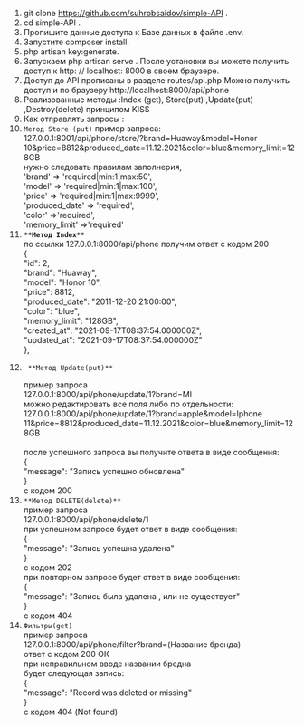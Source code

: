 1. git clone https://github.com/suhrobsaidov/simple-API .
2. cd simple-API .
3. Пропишите данные доступа к Базе данных в файле .env.
4. Запустите composer install.
5. php artisan key:generate.
6. Запускаем php artisan serve .
   После установки вы можете получить доступ к http: // localhost: 8000 в своем браузере.
7. Доступ до API  прописаны в разделе  routes/api.php
   Можно получить доступ и по браузеру http://localhost:8000/api/phone
8. Реализованные методы :Index (get), Store(put) ,Update(put) ,Destroy(delete) принципом KISS
9. Как отправлять запросы :
10. `Метод Store (put)`
    пример запроса: <br>
    127.0.0.1:8001/api/phone/store/?brand=Huaway&model=Honor 10&price=8812&produced_date=11.12.2021&color=blue&memory_limit=128GB <br>
    нужно следовать правилам заполнерия,<br>
    'brand' => 'required|min:1|max:50',<br>
    'model' => 'required|min:1|max:100',<br>
    'price' => 'required|min:1|max:9999',<br>
    'produced_date' => 'required',<br>
    'color' =>'required',<br>
    'memory_limit' =>'required'<br>
11. **`**Метод Index**`**<br>
    по ссылки 127.0.0.1:8000/api/phone
    получим ответ с кодом 200 <br>
    {<br>
    "id": 2,<br>
    "brand": "Huaway",<br>
    "model": "Honor 10",<br>
    "price": 8812,<br>
    "produced_date": "2011-12-20 21:00:00",<br>
    "color": "blue",<br>
    "memory_limit": "128GB",<br>
    "created_at": "2021-09-17T08:37:54.000000Z",<br>
    "updated_at": "2021-09-17T08:37:54.000000Z"<br>
    },<br>
12.      **Метод Update(put)**
    пример запроса <br>127.0.0.1:8000/api/phone/update/1?brand=MI<br>
    можно редактировать все поля либо по отдельности:<br>
    127.0.0.1:8000/api/phone/update/1?brand=apple&model=Iphone 11&price=8812&produced_date=11.12.2021&color=blue&memory_limit=128GB<br><br>
    после успешного запроса вы получите ответа в виде сообщения:<br>
    {<br>
    "message": "Запись успешно обновлена"<br>
    }<br>
    с кодом 200<br>
13. `**Метод DELETE(delete)**`<br>
    пример запроса<br>
    127.0.0.1:8000/api/phone/delete/1  <br>
    при успешном запросе будет ответ в виде сообщения:<br>
    {<br>
    "message": "Запись успешна удалена"<br>
    }<br>
    с кодом 202<br>
    при повторном запросе будет ответ в виде сообщения:<br>
    {<br>
    "message": "Запись была удалена , или не существует"<br>
    }<br>
    с кодом 404<br>
14. `Фильтры(get)`<br>
    пример запроса<br>
    127.0.0.1:8000/api/phone/filter?brand=(Название бренда)<br>
    ответ с кодом 200 ОК <br>
    при неправильном вводе названии бредна<br>
    будет следующая запись:<br>
    {<br>
    "message": "Record was deleted or missing"<br>
    }<br>
    c кодом 404 (Not found)<br>
    

   

